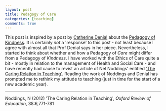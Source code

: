 ```yaml
---
layout: post
title: Pedagogy of Care
categories: [teaching]
comments: true
---
```


This post is inspired by a post by [Catherine Denial](http://catherinedenial.org) about the [Pedagogy of Kindness](https://hybridpedagogy.org/pedagogy-of-kindness/). It is certainly *not* a 'response' to this post - not least because I agree with almost all that Prof Denial says in her piece. Nevertheless, I started to think about whether and how a Pedagogy of *Care* might differ from a Pedagogy of *Kindness*. I have worked with the Ethics of Care quite a bit - mostly in relation to the management of Health and Social Care - and have recently had cause to revist an article of Nel Noddings' entitled ['The Caring Relation in Teaching'](https://www.tandfonline.com/doi/full/10.1080/03054985.2012.745047). Reading the work of Noddings and Denial has prompted me to rethink my attitude to teaching (just in time for the start of a new academic year).


----

Noddings, N (2012) 'The Caring Relation in Teaching', *Oxford Review of Education*, 38:6,771-781
